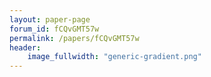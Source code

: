 ```yaml
---
layout: paper-page
forum_id: fCQvGMT57w
permalink: /papers/fCQvGMT57w
header:
    image_fullwidth: "generic-gradient.png"
---
```

    